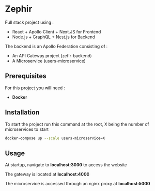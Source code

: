 # Zephir

Full stack project using :

* React + Apollo Client + Next.JS for Frontend
* Node.js + GraphQL + Nest.js for Backend
  
The backend is an Apollo Federation consisting of :

  * An API Gateway project (zefir-backend)
  * A Microservice (users-microservice)

## Prerequisites

For this project you will need :
 * **Docker**

## Installation

To start the project run this command at the root, X being the number of microservices to start
```bash
docker-compose up --scale users-microservice=X
```

## Usage

At startup, navigate to **localhost:3000** to access the website

The gateway is located at **localhost:4000**

The microservice is accessed through an nginx proxy at **localhost:5000**
